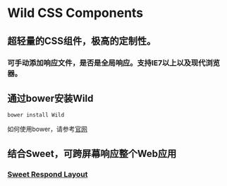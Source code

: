 Wild CSS Components
=======

## 超轻量的CSS组件，极高的定制性。

### 可手动添加响应文件，是否是全局响应。支持IE7以上以及现代浏览器。

## 通过bower安装Wild

```
bower install Wild
```

如何使用bower，请参考[官网](http://bower.io/)

## 结合Sweet，可跨屏幕响应整个Web应用

### [Sweet Respond Layout](https://github.com/SeuHkx/Sweet)